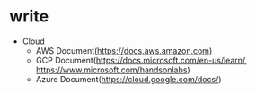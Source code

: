 # write

- Cloud
  - AWS Document(https://docs.aws.amazon.com)
  - GCP Document(https://docs.microsoft.com/en-us/learn/, https://www.microsoft.com/handsonlabs)
  - Azure Document(https://cloud.google.com/docs/)

